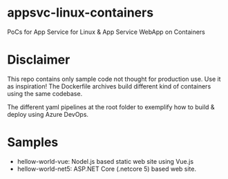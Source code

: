 # appsvc-linux-containers
PoCs for App Service for Linux & App Service WebApp on Containers

# Disclaimer
This repo contains only sample code not thought for production use. Use it as inspiration!
The Dockerfile archives build different kind of containers using the same codebase.

The different yaml pipelines at the root folder to exemplify how to build & deploy using Azure DevOps.

# Samples
* hellow-world-vue: Nodel.js based static web site using Vue.js
* hellow-world-net5: ASP.NET Core (.netcore 5) based web site.



